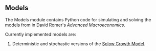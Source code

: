Models
------

The Models module contains Python code for simulating and solving the 
models from in David Romer's *Advanced Macroeconomics*.

Currently implemented models are:

1. Deterministic and stochastic versions of the [Solow Growth Model](http://www.csus.edu/indiv/o/onure/econ200A/Readings/Solow.pdf).  
